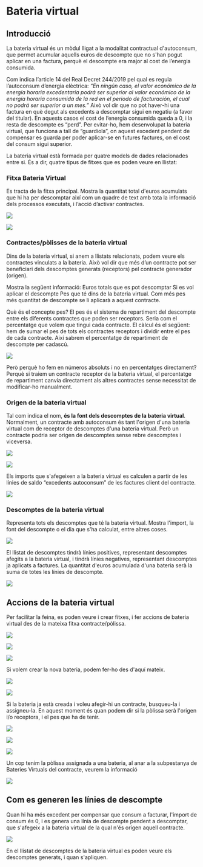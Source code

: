 # Bateria virtual
## Introducció

La bateria virtual és un mòdul lligat a la modalitat contractual d'autoconsum, que permet acumular aquells euros de descompte que no s'han pogut aplicar en una factura, perquè el descompte era major al cost de l’energia consumida. 

Com indica l’article 14 del Real Decret 244/2019 pel qual es regula l’autoconsum d’energia elèctrica: *“En ningún caso, el valor económico de la energía horaria excedentaria podrá ser superior al valor económico de la energía horaria consumida de la red en el periodo de facturación, el cual no podrá ser superior a un mes.”* Això vol dir que no pot haver-hi una factura en què degut als excedents a descomptar sigui en negatiu (a favor del titular). En aquests casos el cost de l’energia consumida queda a 0, i la resta de descompte es “perd”. Per evitar-ho, hem desenvolupat la bateria virtual, que funciona a tall de “guardiola”, on aquest excedent pendent de compensar es guarda per poder aplicar-se en futures factures, on el cost del consum sigui superior. 

La bateria virtual està formada per quatre models de dades relacionades entre si. És a dir, quatre tipus de fitxes que es poden veure en llistat:

### Fitxa Bateria Virtual

Es tracta de la fitxa principal. Mostra la quantitat total d'euros acumulats que hi ha per descomptar així com un quadre de text amb tota la informació dels processos executats, i l’acció d’activar contractes.

![](_static/bat_virtual/on_esta_bat_virtual.png)


![](_static/bat_virtual/FITXA_BAT_VIRTUAL.png)

### Contractes/pòlisses de la bateria virtual

Dins de la bateria virtual, si anem a llistats relacionats, podem veure els contractes vinculats a la bateria. Això vol dir que més d’un contracte pot ser beneficiari dels descomptes generats (receptors) pel contracte generador (origen). 

Mostra la següent informació: 
Euros totals que es pot descomptar
Si es vol aplicar el descompte
Pes que té dins de la bateria virtual. Com més pes més quantitat de descompte se li aplicarà a aquest contracte.

Què és el concepte pes? El pes és el sistema de repartiment del descompte entre els diferents contractes que poden ser receptors. Seria com el percentatge que volem que tingui cada contracte. El càlcul és el següent: hem de sumar el pes de tots els contractes receptors i dividir entre el pes de cada contracte. Així sabrem el percentatge de repartiment de descompte per cadascú.  

![](_static/bat_virtual/pes_polissa.png)

Però perquè ho fem en números absoluts i no en percentatges directament? Perquè si traiem un contracte receptor de la bateria virtual, el percentatge de repartiment canvia directament als altres contractes sense necessitat de modificar-ho manualment.

### Origen de la bateria virtual

Tal com indica el nom, **és la font dels descomptes de la bateria virtual**. Normalment, un contracte amb autoconsum és tant l'origen d'una bateria virtual com de receptor de descomptes d'una bateria virtual. Però un contracte podria ser origen de descomptes sense rebre descomptes i viceversa.

![](_static/bat_virtual/fitxa_bat_virtual.png)

![](_static/bat_virtual/llistat_origen.png)

Els imports que s'afegeixen a la bateria virtual es calculen a partir de les línies de saldo “excedents autoconsum” de les factures client del contracte.

![](_static/bat_virtual/saldo_excedent_fact.png)

### Descomptes de la bateria virtual

Representa tots els descomptes que té la bateria virtual. Mostra l'import, la font del descompte o el dia que s'ha calculat, entre altres coses.

![](_static/bat_virtual/llistat_descompte.png)

El llistat de descomptes tindrà línies positives, representant descomptes afegits a la bateria virtual, i tindrà línies negatives, representant descomptes ja aplicats a factures. La quantitat d'euros acumulada d'una bateria serà la suma de totes les línies de descompte.

![](_static/bat_virtual/fitxa_descompte.png)

## Accions de la bateria virtual

Per facilitar la feina, es poden veure i crear fitxes, i fer accions de bateria virtual des de la mateixa fitxa contracte/pòlissa. 

![](_static/bat_virtual/bat_virtual_polissa.png)

![](_static/bat_virtual/afegir_polissa_abat.png)

![](_static/bat_virtual/accio.png)

Si volem crear la nova bateria, podem fer-ho des d'aquí mateix.

![](_static/bat_virtual/crear_bat.png)

![](_static/bat_virtual/crear_bat_II.png)

Si la bateria ja està creada i voleu afegir-hi un contracte, busqueu-la i assigneu-la. En aquest moment és quan podem dir si la pòlissa serà l'origen i/o receptora, i el pes que ha de tenir.

![](_static/bat_virtual/ascreenshot(3).jpeg)

![](_static/bat_virtual/ascreenshot(4).jpeg)

![](_static/bat_virtual/ascreenshot(5).jpeg)

Un cop tenim la pòlissa assignada a una bateria, al anar a la subpestanya de Bateries Virtuals del contracte, veurem la informació

![](_static/bat_virtual/dins_pestanya.png)

## Com es generen les línies de descompte

Quan hi ha més excedent per compensar que consum a facturar, l'import de consum és 0, i es genera una línia de descompte pendent a descomptar, que s'afegeix a la bateria virtual de la qual n'és orígen aquell contracte.

![](_static/bat_virtual/Captura%20de%20pantalla%20de%202023-05-29%2011-19-49.png)

En el llistat de descomptes de la bateria virtual es poden veure els descomptes generats, i quan s'apliquen. 








